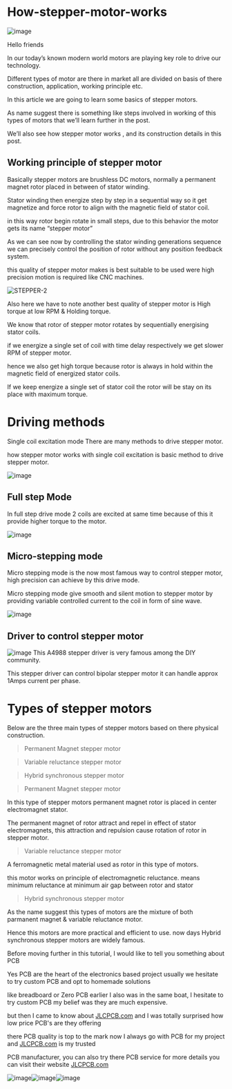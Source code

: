 # How-stepper-motor-works

![image](https://user-images.githubusercontent.com/19898602/129767079-73c5ba40-1c07-427a-9eb3-861ed9530fbc.png)

Hello friends

In our today’s known modern world motors are playing key role to drive our technology.

Different types of motor are there in market all are divided on basis of there construction, application, working principle etc.

In this article we are going to learn some basics of stepper motors.

As name suggest there is something like steps involved in working of this types of motors that we’ll learn further in the post.

We’ll also see how stepper motor works , and its construction details in this post.


## Working principle of stepper motor

Basically stepper motors are brushless DC motors, normally a permanent magnet rotor placed in between of stator winding.

Stator winding then energize step by step in a sequential way so it get magnetize and force rotor to align with the magnetic field of stator coil.

in this way rotor begin rotate in small steps, due to this behavior the motor gets its name “stepper motor”

As we can see now by controlling the stator winding generations sequence we can precisely control the position of rotor without any position feedback system.

this quality of stepper motor makes is best suitable to be used were high precision motion is required like CNC machines.



![STEPPER-2](https://user-images.githubusercontent.com/19898602/129767265-99b2a382-c9fc-4218-931f-6c183186e8d7.gif)




Also here we have to note another best quality of stepper motor is High torque at low RPM & Holding torque.

We know that rotor of stepper motor rotates by sequentially energising stator coils.

if we energize a single set of coil with time delay respectively we get slower RPM of stepper motor.

hence we also get high torque because rotor is always in hold within the magnetic field of energized stator coils.

If we keep energize a single set of stator coil the rotor will be stay on its place with maximum torque.

# Driving methods

Single coil excitation mode
There are many methods to drive stepper motor.

how stepper motor works with single coil excitation is basic method to drive stepper motor.


![image](https://user-images.githubusercontent.com/19898602/129767627-c9380496-edc8-45d4-a843-646ebb2ba774.png)


## Full step Mode


In full step drive mode 2 coils are excited at same time because of this it provide higher torque to the motor.

![image](https://user-images.githubusercontent.com/19898602/129767679-792ddd45-604e-427d-9355-5d91bb4daedf.png)


## Micro-stepping mode

Micro stepping mode is the now most famous way to control stepper motor, high precision can achieve by this drive mode.

Micro stepping mode give smooth and silent motion to stepper motor by providing variable controlled current to the coil in form of sine wave.


![image](https://user-images.githubusercontent.com/19898602/129767719-d0bc424e-28f4-4cad-9c9e-293fa748fb17.png)

## Driver to control stepper motor

![image](https://user-images.githubusercontent.com/19898602/129767763-6900115b-4ef1-4ffb-9b5a-1c322102efbb.png) This A4988 stepper driver is very famous among the DIY community.

This stepper driver can control bipolar stepper motor it can handle approx 1Amps current per phase.

# Types of stepper motors

Below are the three main types of stepper motors based on there physical construction.

> Permanent Magnet stepper motor


> Variable reluctance stepper motor


> Hybrid synchronous stepper motor

> Permanent Magnet stepper motor
> 
In this type of stepper motors permanent magnet rotor is placed in center electromagnet stator.

The permanent magnet of rotor attract and repel in effect of stator electromagnets,
this attraction and repulsion cause rotation of rotor in stepper motor.

> Variable reluctance stepper motor

A ferromagnetic metal material used as rotor in this type of motors.

this motor works on principle of electromagnetic reluctance.
means minimum reluctance at minimum air gap between rotor and stator


> Hybrid synchronous stepper motor

As the name suggest this types of motors are the mixture of both parmanent magnet & variable reluctance motor.

Hence this motors are more practical and efficient to use. now days Hybrid synchronous stepper motors are widely famous.


Before moving further in this tutorial, I would like to tell you something about PCB 

Yes PCB are the heart of the electronics based project usually we hesitate to try custom PCB and opt to homemade solutions

like breadboard or Zero PCB earlier I also was in the same boat, I hesitate to try custom PCB my belief was they are much expensive.

but then I came to know about [JLCPCB.com](https://jlcpcb.com/IAT) and I was totally surprised how low price PCB's are they offering 

there PCB quality is top to the mark now I always go with PCB for my project and [JLCPCB.com](https://jlcpcb.com/IAT) is my trusted 

PCB manufacturer, you can also try there PCB service for more details you can visit their website [JLCPCB.com](https://jlcpcb.com/IAT)


![image](https://user-images.githubusercontent.com/19898602/127161780-d9b742d8-fd97-4e1e-a35f-a6591f8c3411.png)![image](https://user-images.githubusercontent.com/19898602/127161903-d6753a2e-5242-4ab7-8406-29ac5a486a42.png)![image](https://user-images.githubusercontent.com/19898602/127162080-a4212957-1ebb-4e81-ad5e-bd3c1e0ecb87.png)




















